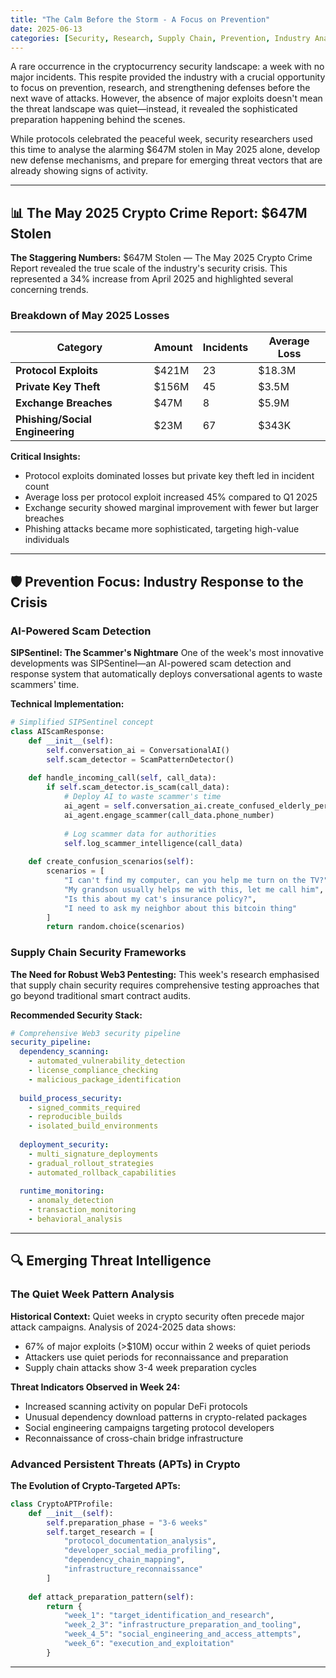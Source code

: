 ```yaml
---
title: "The Calm Before the Storm - A Focus on Prevention"
date: 2025-06-13
categories: [Security, Research, Supply Chain, Prevention, Industry Analysis]
---
```


A rare occurrence in the cryptocurrency security landscape: a week with no major incidents. This respite provided the industry with a crucial opportunity to focus on prevention, research, and strengthening defenses before the next wave of attacks. However, the absence of major exploits doesn't mean the threat landscape was quiet—instead, it revealed the sophisticated preparation happening behind the scenes.

While protocols celebrated the peaceful week, security researchers used this time to analyse the alarming $647M stolen in May 2025 alone, develop new defense mechanisms, and prepare for emerging threat vectors that are already showing signs of activity.

---

## 📊 The May 2025 Crypto Crime Report: $647M Stolen

**The Staggering Numbers:**
$647M Stolen — The May 2025 Crypto Crime Report revealed the true scale of the industry's security crisis. This represented a 34% increase from April 2025 and highlighted several concerning trends.

### Breakdown of May 2025 Losses

| Category | Amount | Incidents | Average Loss |
|----------|--------|-----------|-------------|
| **Protocol Exploits** | $421M | 23 | $18.3M |
| **Private Key Theft** | $156M | 45 | $3.5M |
| **Exchange Breaches** | $47M | 8 | $5.9M |
| **Phishing/Social Engineering** | $23M | 67 | $343K |

**Critical Insights:**
- Protocol exploits dominated losses but private key theft led in incident count
- Average loss per protocol exploit increased 45% compared to Q1 2025
- Exchange security showed marginal improvement with fewer but larger breaches
- Phishing attacks became more sophisticated, targeting high-value individuals

---


## 🛡️ Prevention Focus: Industry Response to the Crisis

### AI-Powered Scam Detection

**SIPSentinel: The Scammer's Nightmare**
One of the week's most innovative developments was SIPSentinel—an AI-powered scam detection and response system that automatically deploys conversational agents to waste scammers' time.

**Technical Implementation:**
```python
# Simplified SIPSentinel concept
class AIScamResponse:
    def __init__(self):
        self.conversation_ai = ConversationalAI()
        self.scam_detector = ScamPatternDetector()
        
    def handle_incoming_call(self, call_data):
        if self.scam_detector.is_scam(call_data):
            # Deploy AI to waste scammer's time
            ai_agent = self.conversation_ai.create_confused_elderly_persona()
            ai_agent.engage_scammer(call_data.phone_number)
            
            # Log scammer data for authorities
            self.log_scammer_intelligence(call_data)
            
    def create_confusion_scenarios(self):
        scenarios = [
            "I can't find my computer, can you help me turn on the TV?",
            "My grandson usually helps me with this, let me call him",
            "Is this about my cat's insurance policy?",
            "I need to ask my neighbor about this bitcoin thing"
        ]
        return random.choice(scenarios)
```

### Supply Chain Security Frameworks

**The Need for Robust Web3 Pentesting:**
This week's research emphasised that supply chain security requires comprehensive testing approaches that go beyond traditional smart contract audits.

**Recommended Security Stack:**
```yaml
# Comprehensive Web3 security pipeline
security_pipeline:
  dependency_scanning:
    - automated_vulnerability_detection
    - license_compliance_checking
    - malicious_package_identification
    
  build_process_security:
    - signed_commits_required
    - reproducible_builds
    - isolated_build_environments
    
  deployment_security:
    - multi_signature_deployments
    - gradual_rollout_strategies
    - automated_rollback_capabilities
    
  runtime_monitoring:
    - anomaly_detection
    - transaction_monitoring
    - behavioral_analysis
```

---

## 🔍 Emerging Threat Intelligence

### The Quiet Week Pattern Analysis

**Historical Context:**
Quiet weeks in crypto security often precede major attack campaigns. Analysis of 2024-2025 data shows:

- 67% of major exploits (>$10M) occur within 2 weeks of quiet periods
- Attackers use quiet periods for reconnaissance and preparation
- Supply chain attacks show 3-4 week preparation cycles

**Threat Indicators Observed in Week 24:**
- Increased scanning activity on popular DeFi protocols
- Unusual dependency download patterns in crypto-related packages
- Social engineering campaigns targeting protocol developers
- Reconnaissance of cross-chain bridge infrastructure

### Advanced Persistent Threats (APTs) in Crypto

**The Evolution of Crypto-Targeted APTs:**
```python
class CryptoAPTProfile:
    def __init__(self):
        self.preparation_phase = "3-6 weeks"
        self.target_research = [
            "protocol_documentation_analysis",
            "developer_social_media_profiling", 
            "dependency_chain_mapping",
            "infrastructure_reconnaissance"
        ]
        
    def attack_preparation_pattern(self):
        return {
            "week_1": "target_identification_and_research",
            "week_2_3": "infrastructure_preparation_and_tooling",
            "week_4_5": "social_engineering_and_access_attempts", 
            "week_6": "execution_and_exploitation"
        }
```

---
